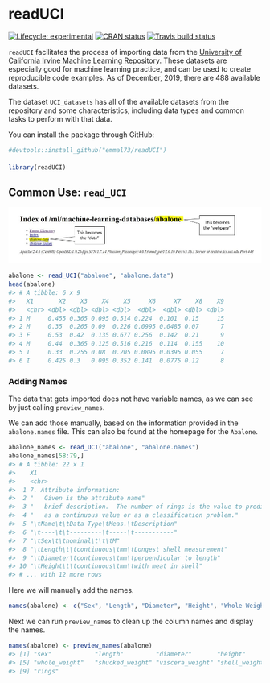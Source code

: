 
<!-- README.md is generated from README.Rmd. Please edit that file -->

# readUCI

<!-- badges: start -->

[![Lifecycle:
experimental](https://img.shields.io/badge/lifecycle-experimental-orange.svg)](https://www.tidyverse.org/lifecycle/#experimental)
[![CRAN
status](https://www.r-pkg.org/badges/version/readUCI)](https://CRAN.R-project.org/package=readUCI)
[![Travis build
status](https://travis-ci.org/emmal73/readUCI.svg?branch=master)](https://travis-ci.org/emmal73/readUCI)
<!-- badges: end -->

`readUCI` facilitates the process of importing data from the [University
of California Irvine Machine Learning
Repository](https://archive.ics.uci.edu/ml/datasets.php). These datasets
are especially good for machine learning practice, and can be used to
create reproducible code examples. As of December, 2019, there are 488
available datasets.

The dataset `UCI_datasets` has all of the available datasets from the
repository and some characteristics, including data types and common
tasks to perform with that data.

You can install the package through GitHub:

``` r
#devtools::install_github("emmal73/readUCI")

library(readUCI)
```

## Common Use: `read_UCI`

![Abalone](inst/abalone_annotated.jpg)

``` r
abalone <- read_UCI("abalone", "abalone.data")
head(abalone)
#> # A tibble: 6 x 9
#>   X1       X2    X3    X4    X5     X6     X7    X8    X9
#>   <chr> <dbl> <dbl> <dbl> <dbl>  <dbl>  <dbl> <dbl> <dbl>
#> 1 M     0.455 0.365 0.095 0.514 0.224  0.101  0.15     15
#> 2 M     0.35  0.265 0.09  0.226 0.0995 0.0485 0.07      7
#> 3 F     0.53  0.42  0.135 0.677 0.256  0.142  0.21      9
#> 4 M     0.44  0.365 0.125 0.516 0.216  0.114  0.155    10
#> 5 I     0.33  0.255 0.08  0.205 0.0895 0.0395 0.055     7
#> 6 I     0.425 0.3   0.095 0.352 0.141  0.0775 0.12      8
```

### Adding Names

The data that gets imported does not have variable names, as we can see
by just calling `preview_names`.

We can add those manually, based on the information provided in the
`abalone.names` file. This can also be found at the homepage for the
`Abalone`.

``` r
abalone_names <- read_UCI("abalone", "abalone.names")
abalone_names[58:79,]
#> # A tibble: 22 x 1
#>    X1                                                                      
#>    <chr>                                                                   
#>  1 7. Attribute information:                                               
#>  2 "   Given is the attribute name"                                        
#>  3 "   brief description.  The number of rings is the value to predict: ei~
#>  4 "   as a continuous value or as a classification problem."              
#>  5 "\tName\t\tData Type\tMeas.\tDescription"                               
#>  6 "\t----\t\t---------\t-----\t-----------"                               
#>  7 "\tSex\t\tnominal\t\t\tM"                                               
#>  8 "\tLength\t\tcontinuous\tmm\tLongest shell measurement"                 
#>  9 "\tDiameter\tcontinuous\tmm\tperpendicular to length"                   
#> 10 "\tHeight\t\tcontinuous\tmm\twith meat in shell"                        
#> # ... with 12 more rows
```

Here we will manually add the
names.

``` r
names(abalone) <- c("Sex", "Length", "Diameter", "Height", "Whole Weight", "Shucked Weight", "Viscera Weight", "Shell Weight", "Rings")
```

Next we can run `preview_names` to clean up the column names and display
the names.

``` r
names(abalone) <- preview_names(abalone)
#> [1] "sex"            "length"         "diameter"       "height"        
#> [5] "whole_weight"   "shucked_weight" "viscera_weight" "shell_weight"  
#> [9] "rings"
```
